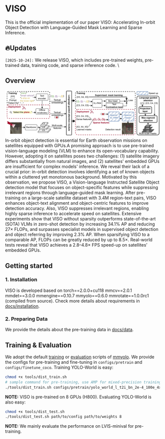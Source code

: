 # VISO
This is the official implementation of our paper VISO: Accelerating In-orbit Object Detection with Language-Guided Mask Learning and Sparse Inference.

## 🔥Updates
`[2025-10-24]:` We release VISO, which includes pre-trained weights, pre-trained data, training code, and sparse inference code. \

## Overview
![VISO](figs/overview.jpg)
In-orbit object detection is essential for Earth observation missions on satellites equipped with GPUs.A promising approach is to use pre-trained vision-language modeling (VLM) to enhance its open-vocabulary capability. However, adopting it on satellites poses two challenges: (1) satellite imagery differs substantially from natural images, and (2) satellites' embedded GPUs are insufficient for complex models' inference. We reveal their lack of a crucial prior: in-orbit detection involves identifying a set of known objects within a cluttered yet monotonous background. Motivated by this observation, we propose VISO, a Vision-language Instructed Satellite Object detection model that focuses on object-specific features while suppressing irrelevant regions through language-guided mask learning. After pre-training on a large-scale satellite dataset with 3.4M region-text pairs, VISO enhances object-text alignment and object-centric features to improve detection accuracy. Also, VISO suppresses irrelevant regions, enabling highly sparse inference to accelerate speed on satellites. Extensive experiments show that VISO without sparsity outperforms state-of-the-art (SOTA) VLMs in zero-shot detection by increasing 34.1% AP and reducing 27× FLOPs, and surpasses specialist models in supervised object detection and object referring by improving 2.3% AP. When sparsifying VISO to a comparable AP, FLOPs can be greatly reduced by up to 8.5×. Real-world tests reveal that VISO achieves a 2.8–4.8× FPS speed-up on satellites’ embedded GPUs.

## Getting started
### 1. Installation
VISO is developed based on torch==2.0.0+cu118 mmcv==2.0.1 mmdet==3.0.0 mmengine==0.10.7 mmyolo==0.6.0 mmrotate==1.0.0rc1 (compiled from source). Check more details about requirements in [docs/installation](./docs/installation.md).

### 2. Preparing Data

We provide the details about the pre-training data in [docs/data](./docs/data.md).


## Training & Evaluation

We adopt the default [training](./tools/train.py) or [evaluation](./tools/test.py) scripts of [mmyolo](https://github.com/open-mmlab/mmyolo).
We provide the configs for pre-training and fine-tuning in `configs/pretrain` and `configs/finetune_coco`.
Training YOLO-World is easy:

```bash
chmod +x tools/dist_train.sh
# sample command for pre-training, use AMP for mixed-precision training
./tools/dist_train.sh configs/pretrain/yolo_world_l_t2i_bn_2e-4_100e_4x8gpus_obj365v1_goldg_train_lvis_minival.py 8 --amp
```
**NOTE:** VISO is pre-trained on 8 GPUs (H800).
Evaluating YOLO-World is also easy:

```bash
chmod +x tools/dist_test.sh
./tools/dist_test.sh path/to/config path/to/weights 8
```

**NOTE:** We mainly evaluate the performance on LVIS-minival for pre-training.
